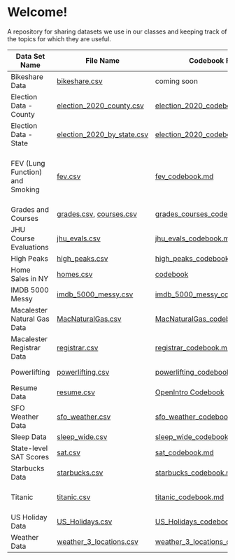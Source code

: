 # Welcome!
A repository for sharing datasets we use in our classes and keeping track of the topics for which they are useful.

| Data Set Name | File Name | Codebook File | Useful For | Courses |
| --- | --- | --- | --- | --- |
| Bikeshare Data | [bikeshare.csv](bikeshare.csv) | coming soon | linear regression | 155|
| Election Data - County | [election_2020_county.csv](election_2020_county.csv) | [election_2020_codebook.md](election_2020_codebook.md) | data viz | 112 |
| Election Data - State | [election_2020_by_state.csv](election_2020_by_state.csv) | [election_2020_codebook2.md](election_2020_codebook2.md) | data viz | 112 |
| FEV (Lung Function) and Smoking | [fev.csv](fev.csv) | [fev_codebook.md](fev_codebook.md) | linear regression, transformations, confounding, interaction, DAGs | 155 |
| Grades and Courses | [grades.csv](grades.csv), [courses.csv](courses.csv) | [grades_courses_codebook.md](grades_courses_codebook.md) | joins | 112 |
| JHU Course Evaluations | [jhu_evals.csv](jhu_evals.csv) | [jhu_evals_codebook.md](jhu_evals_codebook.md) | data viz | 155 |
| High Peaks | [high_peaks.csv](high_peaks.csv) | [high_peaks_codebook.md](high_peaks_codebook.md) | data viz | 112 |
| Home Sales in NY | [homes.csv](homes.csv) | [codebook](https://www.rdocumentation.org/packages/mosaicData/versions/0.20.4/topics/SaratogaHouses) | data viz, linear regression | 155 |
| IMDB 5000 Messy | [imdb_5000_messy.csv](imdb_5000_messy.csv) | [imdb_5000_messy_codebook.md](imdb_5000_messy_codebook.md) | data cleaning | 112 |
| Macalester Natural Gas Data | [MacNaturalGas.csv](MacNaturalGas.csv) | [MacNaturalGas_codebook.md](MacNaturalGas_codebook.md) | data viz, confounding | 112 |
| Macalester Registrar Data | [registrar.csv](registrar.csv) | [registrar_codebook.md](registrar_codebook.md) | strings, regex | 112 |
| Powerlifting | [powerlifting.csv](powerlifting.csv) | [powerlifting_codebook.md](powerlifting_codebook.md) | linear regression | 155 |
| Resume Data | [resume.csv](resume.csv) | [OpenIntro Codebook](https://www.openintro.org/data/index.php?data=resume) | logistic, inference | 155 |
| SFO Weather Data | [sfo_weather.csv](sfo_weather.csv) | [sfo_weather_codebook.md](sfo_weather_codebook.md) | adv ggplot | 212 |
| Sleep Data | [sleep_wide.csv](sleep_wide.csv) | [sleep_wide_codebook.md](sleep_wide_codebook.md) | reshaping | 112 |
| State-level SAT Scores | [sat.csv](sat.csv) | [sat_codebook.md](sat_codebook.md) | multi viz, confounding | 112 |
| Starbucks Data | [starbucks.csv](starbucks.csv) | [starbucks_codebook.md](starbucks_codebook.md) | spatial viz | 112 |
| Titanic | [titanic.csv](titanic.csv) | [titanic_codebook.md](titanic_codebook.md) | logistic, prediction, DAGs | 155 |
| US Holiday Data | [US_Holidays.csv](US_Holidays.csv) | [US_Holidays_codebook.md](US_Holidays_codebook.md) | joins, dates | 112 |
| Weather Data | [weather_3_locations.csv](weather_3_locations.csv) | [weather_3_locations_codebook.md](weather_3_locations_codebook.md) | data viz | 112, 155 |


